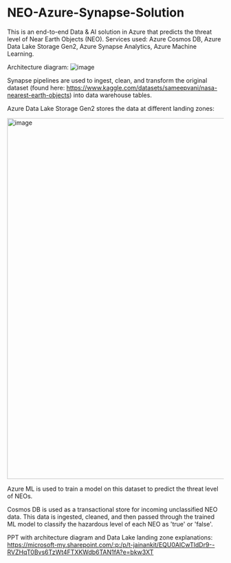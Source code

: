 # NEO-Azure-Synapse-Solution

This is an end-to-end Data & AI solution in Azure that predicts the threat level of Near Earth Objects (NEO). Services used: Azure Cosmos DB, Azure Data Lake Storage Gen2, Azure Synapse Analytics, Azure Machine Learning.

Architecture diagram: 
![image](https://user-images.githubusercontent.com/55563026/182654990-5b838df7-5d18-4829-9031-6a68124f7477.png)

Synapse pipelines are used to ingest, clean, and transform the original dataset (found here: https://www.kaggle.com/datasets/sameepvani/nasa-nearest-earth-objects) into data warehouse tables. 

Azure Data Lake Storage Gen2 stores the data at different landing zones:

<img width="838" alt="image" src="https://user-images.githubusercontent.com/55563026/182655085-fffc2113-3530-4479-bdbf-f13d9045d95a.png">

Azure ML is used to train a model on this dataset to predict the threat level of NEOs. 

Cosmos DB is used as a transactional store for incoming unclassified NEO data. This data is ingested, cleaned, and then passed through the trained ML model to classify the hazardous level of each NEO as 'true' or 'false'. 

PPT with architecture diagram and Data Lake landing zone explanations: https://microsoft-my.sharepoint.com/:p:/p/t-jainankit/EQU0AlCwTldDr9--RVZHqT0Bvs6TzWt4FTXKWdb6TAN1fA?e=bkw3XT
